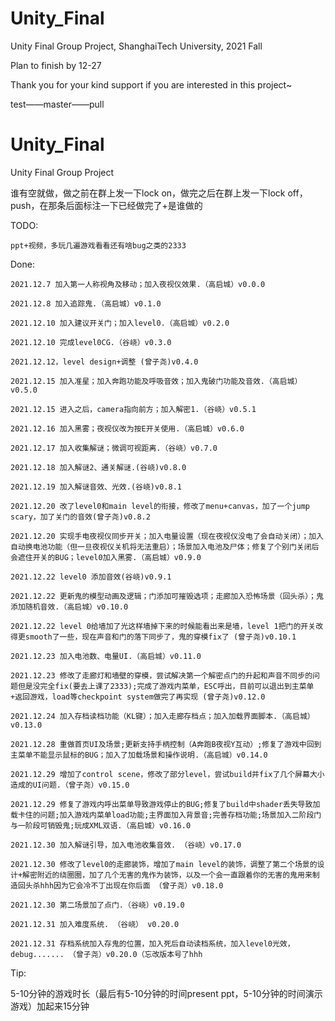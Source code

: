 # Unity_Final
Unity Final Group Project, ShanghaiTech University, 2021 Fall

Plan to finish by 12-27

Thank you for your kind support if you are interested in this project~

test——master——pull

# Unity_Final
Unity Final Group Project

谁有空就做，做之前在群上发一下lock on，做完之后在群上发一下lock off，push，在那条后面标注一下已经做完了+是谁做的

TODO:

	ppt+视频，多玩几遍游戏看看还有啥bug之类的2333

Done:

	2021.12.7 加入第一人称视角及移动；加入夜视仪效果.（高启城）v0.0.0
	
	2021.12.8 加入追踪鬼.（高启城）v0.1.0
	
	2021.12.10 加入建议开关门；加入level0.（高启城）v0.2.0

	2021.12.10 完成level0CG.（谷峣）v0.3.0

	2021.12.12，level design+调整 (曾子尧)v0.4.0

	2021.12.15 加入准星；加入奔跑功能及呼吸音效；加入鬼破门功能及音效.（高启城）v0.5.0

	2021.12.15 进入之后，camera指向前方；加入解密1.（谷峣）v0.5.1

	2021.12.16 加入黑雾；夜视仪改为按E开关使用.（高启城）v0.6.0

	2021.12.17 加入收集解谜；微调可视距离.（谷峣）v0.7.0

	2021.12.18 加入解谜2、通关解谜.(谷峣)v0.8.0

	2021.12.19 加入解谜音效、光效.(谷峣)v0.8.1

	2021.12.20 改了level0和main level的衔接，修改了menu+canvas，加了一个jump scary，加了关门的音效(曾子尧)v0.8.2
	
	2021.12.20 实现手电夜视仪同步开关；加入电量设置（现在夜视仪没电了会自动关闭）；加入自动换电池功能（但一旦夜视仪关机将无法重启）；场景加入电池及尸体；修复了个别门关闭后会遮住开关的BUG；level0加入黑雾.（高启城）v0.9.0

	2021.12.22 level0 添加音效(谷峣)v0.9.1
	
	2021.12.22 更新鬼的模型动画及逻辑；门添加可摧毁选项；走廊加入恐怖场景（回头杀）；鬼添加随机音效.（高启城）v0.10.0

	2021.12.22 level 0给墙加了光这样墙掉下来的时候能看出来是墙，level 1把门的开关改得更smooth了一些，现在声音和门的落下同步了，鬼的穿模fix了 (曾子尧)v0.10.1
	
	2021.12.23 加入电池数、电量UI.（高启城）v0.11.0

	2021.12.23 修改了走廊灯和墙壁的穿模，尝试解决第一个解密点门的升起和声音不同步的问题但是没完全fix(要去上课了2333);完成了游戏内菜单，ESC呼出，目前可以退出到主菜单+返回游戏，load等checkpoint system做完了再实现 (曾子尧)v0.12.0
	
	2021.12.24 加入存档读档功能（KL键）；加入走廊存档点；加入加载界面脚本.（高启城）v0.13.0
	
	2021.12.28 重做首页UI及场景;更新支持手柄控制（A奔跑B夜视Y互动）;修复了游戏中回到主菜单不能显示鼠标的BUG；加入了加载场景和操作说明.（高启城）v0.14.0
 
	2021.12.29 增加了control scene，修改了部分level，尝试build并fix了几个屏幕大小造成的UI问题.（曾子尧）v0.15.0
	
	2021.12.29 修复了游戏内呼出菜单导致游戏停止的BUG;修复了build中shader丢失导致加载卡住的问题;加入游戏内菜单load功能;主界面加入背景音;完善存档功能;场景加入二阶段门与一阶段可销毁鬼;玩成XML双语.（高启城）v0.16.0

	2021.12.30 加入解谜引导，加入电池收集音效. （谷峣）v0.17.0

	2021.12.30 修改了level0的走廊装饰，增加了main level的装饰，调整了第二个场景的设计+解密附近的绕圈圈，加了几个无害的鬼作为装饰，以及一个会一直跟着你的无害的鬼用来制造回头杀hhh因为它会冷不丁出现在你后面 （曾子尧）v0.18.0

	2021.12.30 第二场景加了点门.（谷峣）v0.19.0

	2021.12.31 加入难度系统. （谷峣） v0.20.0

	2021.12.31 存档系统加入存鬼的位置，加入死后自动读档系统，加入level0光效，debug....... （曾子尧）v0.20.0（忘改版本号了hhh

Tip:

5-10分钟的游戏时长（最后有5-10分钟的时间present ppt，5-10分钟的时间演示游戏）加起来15分钟


